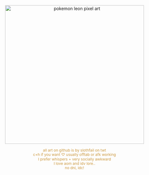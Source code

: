 <h3 align="center" style="color: #cb973d; line-height: 1.2;">
 

</h3>

<p align="center">
  <img src="https://i.postimg.cc/RZHhh8Dy/IMG-0639-Photoroom.png" alt="pokemon leon pixel art" width="450" />
</p>

<div align="center" style="font-size: 12px; line-height: 1.2;">
  <!-- First Paragraph -->
  <p style="color: #cb973d;"> <!-- Apply color to the paragraph directly -->
    all art on github is by slothfail on twt<br/>
   c+h if you want ♡ usually offtab or afk working <br/>
   I prefer whispers + very socially awkward   <br/>
    I love aom and idv lore.. <br/>
    no dni, idc! 
  </p>
</div>

